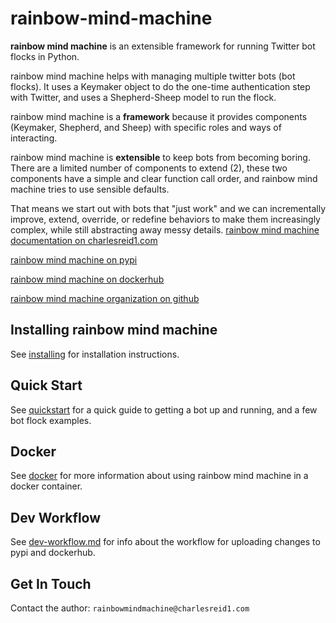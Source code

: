 # rainbow-mind-machine

**rainbow mind machine** is an extensible framework for running Twitter bot flocks in Python.

rainbow mind machine helps with managing multiple twitter bots (bot flocks).
It uses a Keymaker object to do the one-time authentication step with Twitter,
and uses a Shepherd-Sheep model to run the flock.

rainbow mind machine is a **framework** because it provides components 
(Keymaker, Shepherd, and Sheep) with specific roles and ways of interacting.

rainbow mind machine is **extensible** to keep bots from becoming boring. 
There are a limited number of components to extend (2), 
these two components have a simple and clear function call order,
and rainbow mind machine tries to use sensible defaults.

That means we start out with bots that "just work" 
and we can incrementally improve, extend, override,
or redefine behaviors to make them increasingly complex,
while still abstracting away messy details.
[rainbow mind machine documentation on charlesreid1.com](https://pages.charlesreid1.com/b-rainbow-mind-machine)

[rainbow mind machine on pypi](https://pypi.python.org/pypi/rainbowmindmachine/0.4)

[rainbow mind machine on dockerhub](https://hub.docker.com/r/rainbowmindmachine/rainbowmindmachine/)

[rainbow mind machine organization on github](https://github.com/rainbow-mind-machine)

## Installing rainbow mind machine

See [installing](/docs/installing.md) for installation instructions.

## Quick Start

See [quickstart](/docs/quickstart.md) for a quick guide to 
getting a bot up and running, and a few bot flock examples.

## Docker

See [docker](/docs/docker.md) for more information about
using rainbow mind machine in a docker container.

## Dev Workflow

See [dev-workflow.md](/docs/dev-workflow.md) for info about the workflow for 
uploading changes to pypi and dockerhub.

## Get In Touch

Contact the author: `rainbowmindmachine@charlesreid1.com`


